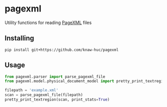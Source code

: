 # pagexml
Utility functions for reading [PageXML](https://www.primaresearch.org/tools/PAGELibraries) files

## Installing

```commandline
pip install git+https://github.com/knaw-huc/pagexml
```

## Usage

```python
from pagexml.parser import parse_pagexml_file
from pagexml.model.physical_document_model import pretty_print_textregion

filepath = 'example.xml'
scan = parse_pagexml_file(filepath)
pretty_print_textregion(scan, print_stats=True)
```
